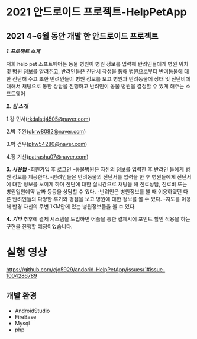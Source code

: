 # 2021 안드로이드 프로젝트-HelpPetApp

## 2021 4~6월 동안 개발 한 안드로이드 프로젝트

***1.프로잭트 소개***

저희 help pet 소프트웨어는 동물 병원이 병원 정보를 입력해 반려인들에게 병원 위치 및 병원 정보를 알려주고, 반려인들은 진단서 작성을 통해 병원으로부터 반려동물에 대한 진단해 주고 또한 반려인들이 병원 정보를 보고 병원과 반려동물에 상태 및 진단비에 대해서 채팅으로 통한 상담을 진행하고 반려인이 동물 병원을 결정할 수 있게 해주는 소프트웨어

***2. 팀 소개***

1.강 민서(rkdalstj4505@naver.com)

2.박 주완(qkrw8082@naver.com)

3.박 건우(pkw54280@naver.com)

4.정 기선(patrashu07@naver.com)

***3. 사용법***
-회원가입 후 로그인 
-동물병원은 자신의 정보를 입력한 후 반려인 들에게 병원 정보를 제공한다.
-반려인들은 반려동물의 진단서를 입력을 한 후 병원들에게 진단서에 대한
 정보를 보이게 하며 진단에 대한 실시간으로 채팅을 해 진료상담, 진료비 또는 
 병원입원예약 날짜 등등을 상담할 수 있다.
-반려인은 병원정보를 볼 때 이용하였던 다른 반려인들의 다양한 후기와 평점을 보고
 병원에 대한  정보를 볼 수 있다.
-지도를 이용해 반경 자신의 주변 1KM안에 있는 병원정보들을 볼 수 있다.

***4. 기타***
추후에 결제 시스템을 도입하면 어플을 통한 결제시에 포인트 할인 적용을 하는 
구현을 진행할 예정이었습니다.

# 실행 영상

https://github.com/cjo5929/andorid-HelpPetApp/issues/1#issue-1004286789


## 개발 환경
* AndroidStudio
* FireBase
* Mysql
* php
